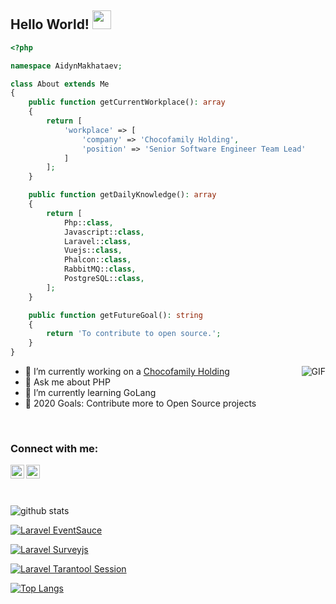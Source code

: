 ## Hello World! <img src="https://raw.githubusercontent.com/iampavangandhi/iampavangandhi/master/gifs/Hi.gif" width="30px"></h2>

```php
<?php

namespace AidynMakhataev;

class About extends Me
{
    public function getCurrentWorkplace(): array
    {
        return [
            'workplace' => [
                'company' => 'Chocofamily Holding',
                'position' => 'Senior Software Engineer Team Lead'         
            ]
        ];
    }

    public function getDailyKnowledge(): array
    {
        return [
            Php::class,
            Javascript::class,
            Laravel::class,
            Vuejs::class,
            Phalcon::class,
            RabbitMQ::class,
            PostgreSQL::class,
        ];
    }

    public function getFutureGoal(): string
    {
        return 'To contribute to open source.';
    }
}
```



<img align="right" alt="GIF" src="https://media.giphy.com/media/13HgwGsXF0aiGY/giphy.gif" />

- 🔭 I’m currently working on a [Chocofamily Holding](https://chocofamily.kz/)
- 💬 Ask me about PHP 
- 🌱 I’m currently learning GoLang 
- 🥅 2020 Goals: Contribute more to Open Source projects

<br />

### Connect with me:

[<img align="left" alt="AidynMakhataev | LinkedIn" width="22px" src="https://cdn.jsdelivr.net/npm/simple-icons@v3/icons/linkedin.svg" />][linkedin]
[<img align="left" alt="AidynMakhataev | LinkedIn" width="22px" src="https://cdn.jsdelivr.net/npm/simple-icons@v3/icons/telegram.svg" />][telegram]

<br/> <br/>
<br/> 


![github stats](https://github-readme-stats.vercel.app/api?username=AidynMakhataev&show_icons=true)

[![Laravel EventSauce](https://github-readme-stats.vercel.app/api/pin/?username=chocofamilyme&repo=laravel-eventsauce)](https://github.com/chocofamilyme/laravel-eventsauce)

[![Laravel Surveyjs](https://github-readme-stats.vercel.app/api/pin/?username=AidynMakhataev&repo=laravel-surveyjs)](https://github.com/AidynMakhataev/laravel-surveyjs)

[![Laravel Tarantool Session](https://github-readme-stats.vercel.app/api/pin/?username=AidynMakhataev&repo=laravel-tarantool-session)](https://github.com/AidynMakhataev/laravel-tarantool-session)

[![Top Langs](https://github-readme-stats.vercel.app/api/top-langs/?username=AidynMakhataev)](https://github.com/AidynMakhataev/)


[linkedin]: https://www.linkedin.com/in/aidyn-makhataev/
[telegram]: https://t.me/AidynMakhataev
